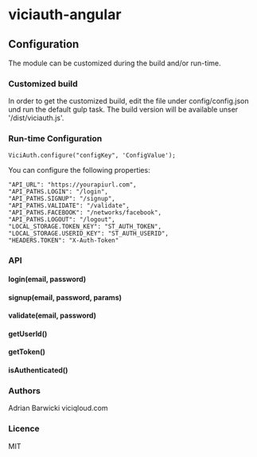 # viciauth-angular


## Configuration
The module can be customized during the build and/or run-time. 

### Customized build
In order to get the customized build, edit the file under config/config.json und run the default gulp task. The build version will be available unser '/dist/viciauth.js'.

### Run-time Configuration
```
ViciAuth.configure("configKey", 'ConfigValue');
```

You can configure the following properties:
```
"API_URL": "https://yourapiurl.com",
"API_PATHS.LOGIN": "/login",
"API_PATHS.SIGNUP": "/signup",
"API_PATHS.VALIDATE": "/validate",
"API_PATHS.FACEBOOK": "/networks/facebook",
"API_PATHS.LOGOUT": "/logout",
"LOCAL_STORAGE.TOKEN_KEY": "ST_AUTH_TOKEN",
"LOCAL_STORAGE.USERID_KEY": "ST_AUTH_USERID",
"HEADERS.TOKEN": "X-Auth-Token"
```

### API

#### login(email, password)
#### signup(email, password, params)
#### validate(email, password)
#### getUserId()
#### getToken()
#### isAuthenticated()

### Authors
Adrian Barwicki
viciqloud.com

### Licence
MIT
